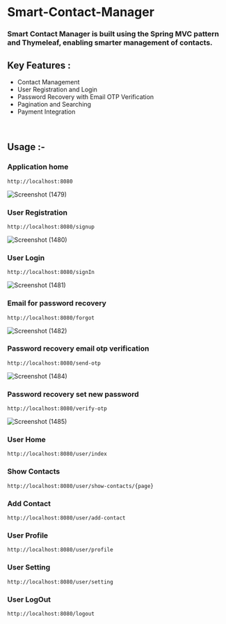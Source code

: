 # Smart-Contact-Manager
### Smart Contact Manager is built using the Spring MVC pattern and Thymeleaf, enabling smarter management of contacts.
## Key Features :
   * Contact Management
   * User Registration and Login
   * Password Recovery with Email OTP Verification
   * Pagination and Searching
   * Payment Integration

&nbsp;
## Usage :-
### Application home 
```
http://localhost:8080
```
![Screenshot (1479)](https://github.com/Pawan8085/Smart-Contact-Manager/assets/101393436/e5d16741-7501-415d-b367-76fcc9b3bac3)

### User Registration
```
http://localhost:8080/signup
```
![Screenshot (1480)](https://github.com/Pawan8085/Smart-Contact-Manager/assets/101393436/aa72c762-c188-4c33-801e-07e542f07cae)
### User Login
```
http://localhost:8080/signIn
```
![Screenshot (1481)](https://github.com/Pawan8085/Smart-Contact-Manager/assets/101393436/fed6bde4-247d-4723-9806-afeab7710307)
### Email for password recovery 
```
http://localhost:8080/forgot
```
![Screenshot (1482)](https://github.com/Pawan8085/Smart-Contact-Manager/assets/101393436/9ca286ac-ad70-4a5a-8cdb-b59fd5fbfd9f)
### Password recovery email otp verification
```
http://localhost:8080/send-otp
```
![Screenshot (1484)](https://github.com/Pawan8085/Smart-Contact-Manager/assets/101393436/45feb253-3693-4bf7-b489-323c251813a8)
### Password recovery set new password
```
http://localhost:8080/verify-otp
```
![Screenshot (1485)](https://github.com/Pawan8085/Smart-Contact-Manager/assets/101393436/b6c9159f-fb28-4a32-b736-3fbd98ef339e)
### User Home
```
http://localhost:8080/user/index
```
### Show Contacts
```
http://localhost:8080/user/show-contacts/{page}
```
### Add Contact
```
http://localhost:8080/user/add-contact
```
### User Profile
```
http://localhost:8080/user/profile
```
### User Setting
```
http://localhost:8080/user/setting
```
### User LogOut
```
http://localhost:8080/logout
```


